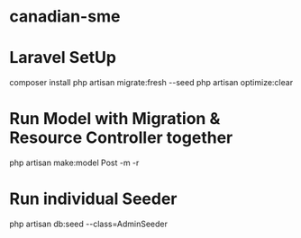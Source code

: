 # canadian-sme

# Laravel SetUp
composer install
php artisan migrate:fresh --seed
php artisan optimize:clear

# Run Model with Migration & Resource Controller together
php artisan make:model Post -m -r

# Run individual Seeder
php artisan db:seed --class=AdminSeeder
